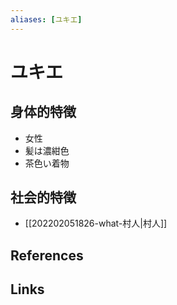 ```yaml
---
aliases: [ユキエ]
---
```

# ユキエ

## 身体的特徴

- 女性
- 髪は濃紺色
- 茶色い着物

## 社会的特徴

- [[202202051826-what-村人|村人]]

## References



## Links


